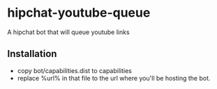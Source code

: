 # hipchat-youtube-queue
A hipchat bot that will queue youtube links


## Installation
- copy bot/capabilities.dist to capabilities
- replace %url% in that file to the url where you'll be hosting the bot.
